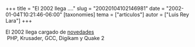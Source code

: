 +++
title = "El 2002 llega ...."
slug = "20020104102146981"
date = "2002-01-04T10:21:46-06:00"
[taxonomies]
tema = ["articulos"]
autor = ["Luis Rey Lara"]
+++

  
El 2002 llega cargado de
[novedades](http://www.noticias.com/noticias/2002/0201/n0201044.htm)  
 PHP, Krusader, GCC, Digikam y Quake 2  
  

